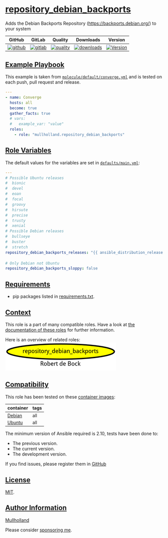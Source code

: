 # [repository_debian_backports](#repository_debian_backports)

Adds the Debian Backports Repository (https://backports.debian.org/) to your system

|GitHub|GitLab|Quality|Downloads|Version|
|------|------|-------|---------|-------|
|[![github](https://github.com/mullholland/ansible-role-repository_debian_backports/workflows/Ansible%20Molecule/badge.svg)](https://github.com/mullholland/ansible-role-repository_debian_backports/actions)|[![gitlab](https://gitlab.com/opensourceunicorn/ansible-role-repository_debian_backports/badges/master/pipeline.svg)](https://gitlab.com/opensourceunicorn/ansible-role-repository_debian_backports)|[![quality](https://img.shields.io/ansible/quality/58832)](https://galaxy.ansible.com/mullholland/repository_debian_backports)|[![downloads](https://img.shields.io/ansible/role/d/58832)](https://galaxy.ansible.com/mullholland/repository_debian_backports)|[![Version](https://img.shields.io/github/release/mullholland/ansible-role-repository_debian_backports.svg)](https://github.com/mullholland/ansible-role-repository_debian_backports/releases/)|

## [Example Playbook](#example-playbook)

This example is taken from [`molecule/default/converge.yml`](https://github.com/mullholland/ansible-role-repository_debian_backports/blob/master/molecule/default/converge.yml) and is tested on each push, pull request and release.

```yaml
---
- name: Converge
  hosts: all
  become: true
  gather_facts: true
  # vars:
  #   example_var: "value"
  roles:
    - role: "mullholland.repository_debian_backports"
```


## [Role Variables](#role-variables)

The default values for the variables are set in [`defaults/main.yml`](https://github.com/mullholland/ansible-role-repository_debian_backports/blob/master/defaults/main.yml):

```yaml
---
# Possible Ubuntu releases
#  bionic
#  devel
#  eoan
#  focal
#  groovy
#  hirsute
#  precise
#  trusty
#  xenial
# Possible Debian releases
#  bullseye
#  buster
#  stretch
repository_debian_backports_releases: "{{ ansible_distribution_release }}"

# Only Debian not Ubuntu
repository_debian_backports_sloppy: false
```

## [Requirements](#requirements)

- pip packages listed in [requirements.txt](https://github.com/mullholland/ansible-role-repository_debian_backports/blob/master/requirements.txt).


## [Context](#context)

This role is a part of many compatible roles. Have a look at [the documentation of these roles](https://mullholland.net) for further information.

Here is an overview of related roles:
![dependencies](https://raw.githubusercontent.com/mullholland/ansible-role-repository_debian_backports/png/requirements.png "Dependencies")

## [Compatibility](#compatibility)

This role has been tested on these [container images](https://hub.docker.com/u/mullholland):

|container|tags|
|---------|----|
|[Debian](https://hub.docker.com/repository/docker/mullholland/docker-debian-systemd/general)|all|
|[Ubuntu](https://hub.docker.com/repository/docker/mullholland/docker-ubuntu-systemd/general)|all|

The minimum version of Ansible required is 2.10, tests have been done to:

- The previous version.
- The current version.
- The development version.

If you find issues, please register them in [GitHub](https://github.com/mullholland/ansible-role-repository_debian_backports/issues)

## [License](#license)

[MIT](https://github.com/mullholland/ansible-role-repository_debian_backports/blob/master/LICENSE).

## [Author Information](#author-information)

[Mullholland](https://mullholland.net)

Please consider [sponsoring me](https://github.com/sponsors/mullholland).
